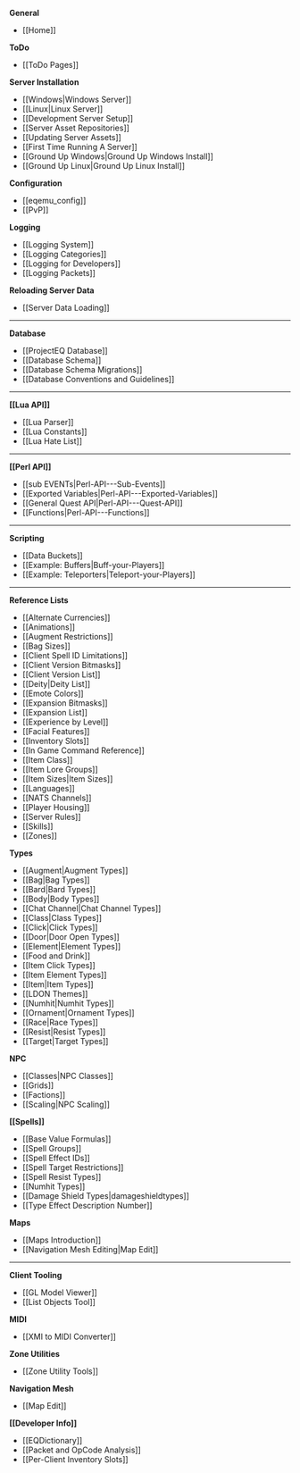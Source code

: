 **General**
* [[Home]]

**ToDo**
* [[ToDo Pages]]

**Server Installation**
* [[Windows|Windows Server]]
* [[Linux|Linux Server]]
* [[Development Server Setup]]
* [[Server Asset Repositories]]
* [[Updating Server Assets]]
* [[First Time Running A Server]]
* [[Ground Up Windows|Ground Up Windows Install]]
* [[Ground Up Linux|Ground Up Linux Install]]

**Configuration**
* [[eqemu_config]]
* [[PvP]]

**Logging**
* [[Logging System]]
* [[Logging Categories]]
* [[Logging for Developers]]
* [[Logging Packets]]

**Reloading Server Data**
* [[Server Data Loading]]

---

**Database**
* [[ProjectEQ Database]]
* [[Database Schema]]
* [[Database Schema Migrations]]
* [[Database Conventions and Guidelines]]

---
**[[Lua API]]**
* [[Lua Parser]]
* [[Lua Constants]]
* [[Lua Hate List]]
---
**[[Perl API]]**
* [[sub EVENTs|Perl-API---Sub-Events]]
* [[Exported Variables|Perl-API---Exported-Variables]]
* [[General Quest API|Perl-API---Quest-API]]
* [[Functions|Perl-API---Functions]]
---
**Scripting**
* [[Data Buckets]]
* [[Example: Buffers|Buff-your-Players]]
* [[Example: Teleporters|Teleport-your-Players]]
---
**Reference Lists**
* [[Alternate Currencies]]
* [[Animations]]
* [[Augment Restrictions]]
* [[Bag Sizes]]
* [[Client Spell ID Limitations]]
* [[Client Version Bitmasks]]
* [[Client Version List]]
* [[Deity|Deity List]]
* [[Emote Colors]]
* [[Expansion Bitmasks]]
* [[Expansion List]]
* [[Experience by Level]]
* [[Facial Features]]
* [[Inventory Slots]]
* [[In Game Command Reference]]
* [[Item Class]]
* [[Item Lore Groups]]
* [[Item Sizes|Item Sizes]]
* [[Languages]]
* [[NATS Channels]]
* [[Player Housing]]
* [[Server Rules]]
* [[Skills]]
* [[Zones]]

**Types**
* [[Augment|Augment Types]]
* [[Bag|Bag Types]]
* [[Bard|Bard Types]]
* [[Body|Body Types]]
* [[Chat Channel|Chat Channel Types]]
* [[Class|Class Types]]
* [[Click|Click Types]]
* [[Door|Door Open Types]]
* [[Element|Element Types]]
* [[Food and Drink]]
* [[Item Click Types]]
* [[Item Element Types]]
* [[Item|Item Types]]
* [[LDON Themes]]
* [[Numhit|Numhit Types]]
* [[Ornament|Ornament Types]]
* [[Race|Race Types]]
* [[Resist|Resist Types]]
* [[Target|Target Types]]

**NPC**
* [[Classes|NPC Classes]]
* [[Grids]]
* [[Factions]]
* [[Scaling|NPC Scaling]]

**[[Spells]]**
* [[Base Value Formulas]]
* [[Spell Groups]]
* [[Spell Effect IDs]]
* [[Spell Target Restrictions]]
* [[Spell Resist Types]]
* [[Numhit Types]]
* [[Damage Shield Types|damageshieldtypes]]
* [[Type Effect Description Number]]

**Maps**
* [[Maps Introduction]]
* [[Navigation Mesh Editing|Map Edit]]

---

**Client Tooling**
* [[GL Model Viewer]]
* [[List Objects Tool]]

**MIDI**
* [[XMI to MIDI Converter]]

**Zone Utilities**
* [[Zone Utility Tools]]

**Navigation Mesh**
* [[Map Edit]]

**[[Developer Info]]**
* [[EQDictionary]]
* [[Packet and OpCode Analysis]]
* [[Per-Client Inventory Slots]]